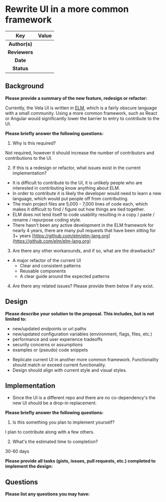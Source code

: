 # Rewrite UI in a more common framework

<!--
The name of this markdown file should:

1. Short and contain no more then 30 characters

2. Contain the date of submission in MM-DD format

3. Clearly state what the proposal is being submitted for
-->

| Key           | Value |
| :-----------: | :---: |
| **Author(s)** |       |
| **Reviewers** |       |
| **Date**      |       |
| **Status**    |       |

<!--
If you're already working with someone, please add them to the proper author/reviewer category.

If not, please leave the reviewer category empty and someone from the Vela team will assign it to themself.

Here is a brief explanation of the different proposal statuses:

1. Reviewed: The proposal is currently under review or has been reviewed.

2. Accepted: The proposal has been accepted and is ready for implementation.

3. In Progress: An accepted proposal is being implemented by actual work.

NOTE: The design is subject to change during this phase.

4. Cancelled: While or before implementation the proposal was cancelled.

NOTE: This can happen for a multitude of reasons.

5. Complete: This feature/change is implemented.
-->

## Background

<!--
This section is intended to describe the new feature, redesign or refactor.
-->

**Please provide a summary of the new feature, redesign or refactor:**

<!--
Provide your description here.
-->

Currently, the Vela UI is written in [ELM](https://elm-lang.org/), which is a fairly obscure language with a small community.
Using a more common framework, such as React or Angular would significantly lower the barrier to entry to contribute to the UI.

**Please briefly answer the following questions:**

1. Why is this required?

<!-- Answer here -->
Not required, however it should increase the number of contributors and contributions to the UI.

2. If this is a redesign or refactor, what issues exist in the current implementation?

<!-- Answer here -->
- It is difficult to contribute to the UI, it is unlikely people who are interested in contributing know anything about ELM.
- In order to contribute it is likely the developer would need to learn a new language, which would put people off from contributing.
- The main project files are 5,000 - 7,000 lines of code each, which makes it difficult to find / figure out how things are tied together.
- ELM does not lend itself to code usability resulting in a copy / paste / rename / repurpose coding style.
- There hasn't been any active development in the ELM framework for nearly 4 years, there are many pull requests that have been sitting for 3+ years [https://github.com/elm/elm-lang.org](https://github.com/elm/elm-lang.org)

3. Are there any other workarounds, and if so, what are the drawbacks?

<!-- Answer here -->
- A major refactor of the current UI
   - Clear and consistent patterns
   - Reusable components
   - A clear guide around the expected patterns

4. Are there any related issues? Please provide them below if any exist.

<!-- Answer here -->

## Design

<!--
This section is intended to explain the solution design for the proposal.

NOTE: If there are no current plans for a solution, please leave this section blank.
-->

**Please describe your solution to the proposal. This includes, but is not limited to:**

* new/updated endpoints or url paths
* new/updated configuration variables (environment, flags, files, etc.)
* performance and user experience tradeoffs
* security concerns or assumptions
* examples or (pseudo) code snippets

<!-- Answer here -->

- Replicate current UI in another more common framework. Functionality should match or exceed current functionality.
- Design should align with current style and visual styles.

## Implementation

<!--
This section is intended to explain how the solution will be implemented for the proposal.

NOTE: If there are no current plans for implementation, please leave this section blank.
-->

- Since the UI is a different repo and there are no co-dependency's the new UI should be a drop-in replacement.

**Please briefly answer the following questions:**

1. Is this something you plan to implement yourself?

<!-- Answer here -->
I plan to contribute along with a few others.

2. What's the estimated time to completion?

<!-- Answer here -->
30-60 days

**Please provide all tasks (gists, issues, pull requests, etc.) completed to implement the design:**

<!-- Answer here -->

## Questions

**Please list any questions you may have:**

<!-- Answer here -->